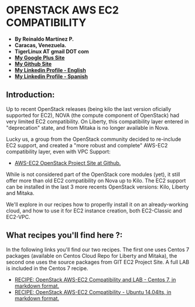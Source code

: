 # OPENSTACK AWS EC2 COMPATIBILITY

- **By Reinaldo Martínez P.**
- **Caracas, Venezuela.**
- **TigerLinux AT gmail DOT com**
- **[My Google Plus Site](https://plus.google.com/+ReinaldoMartinez)**
- **[My Github Site](https://github.com/tigerlinux)**
- **[My Linkedin Profile - English](https://ve.linkedin.com/in/tigerlinux/en)**
- **[My Linkedin Profile - Spanish](https://ve.linkedin.com/in/tigerlinux/es)**


## Introduction:

Up to recent OpenStack releases (being kilo the last version oficially supported for EC2), NOVA (the compute component of OpenStack) had very limited EC2 compatibility. On Liberty, this compatibility layer entered in "deprecation" state, and from Mitaka is no longer available in Nova.

Lucky us, a group from the OpenStack community decided to re-include EC2 support, and created a "more robust and complete" AWS-EC2 compatibility layer, even with VPC Support:

* [AWS-EC2 OpenStack Project Site at Github.](https://github.com/openstack/ec2-api)

While is not considered part of the OpenStack core modules (yet), it still offer more than old EC2 compatibility on Nova up to Kilo. The EC2 support can be installed in the last 3 more recents OpenStack versions: Kilo, Liberty and Mitaka.

We'll explore in our recipes how to properlly install it on an already-working cloud, and how to use it for EC2 instance creation, both EC2-Classic and EC2-VPC.


## What recipes you'll find here ?:

In the following links you'll find our two recipes. The first one uses Centos 7 packages (available on Centos Cloud Repo for Liberty and Mitaka), the second one uses the source packages from GIT EC2 Project Site. A full LAB is included in the Centos 7 recipe.

* [RECIPE: OpenStack AWS-EC2 Compatibility and LAB - Centos 7, in markdown format.](https://github.com/tigerlinux/tigerlinux-extra-recipes/blob/master/recipes/openstack/openstack-aws-ec2-compatibility/RECIPE-aws-ec2-openstack-compat-lab.md "OpenStack AWS-EC2 Compat - Centos 7")
* [RECIPE: OpenStack AWS-EC2 Compatibility - Ubuntu 14.04lts, in markdown format.](https://github.com/tigerlinux/tigerlinux-extra-recipes/blob/master/recipes/openstack/openstack-aws-ec2-compatibility/RECIPE-aws-ec2-openstack-compat-ubuntu.md "OpenStack AWS-EC2 Compat - Ubuntu 1404lts")
